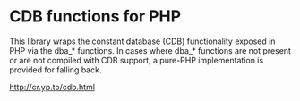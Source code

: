 CDB functions for PHP
=====================

This library wraps the constant database (CDB) functionality exposed in PHP
via the dba_* functions. In cases where dba_* functions are not present or
are not compiled with CDB support, a pure-PHP implementation is provided for
falling back.

http://cr.yp.to/cdb.html
